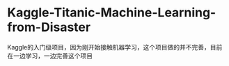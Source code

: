 # Kaggle-Titanic-Machine-Learning-from-Disaster
Kaggle的入门级项目，因为刚开始接触机器学习，这个项目做的并不完善，目前在一边学习，一边完善这个项目
